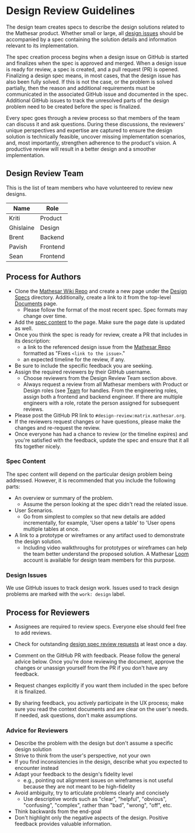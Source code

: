 # Design Review Guidelines

The design team creates specs to describe the design solutions related to the Mathesar product. Whether small or large, all [design issues](#design-issues) should be accompanied by a spec containing the solution details and information relevant to its implementation.

The spec creation process begins when a design issue on GitHub is started and finalizes when the spec is approved and merged. When a design issue is ready for review, a spec is created, and a pull request (PR) is opened. Finalizing a design spec means, in most cases, that the design issue has also been fully solved. If this is not the case, or the problem is solved partially, then the reason and additional requirements must be communicated in the associated GitHub issue and documented in the spec. Additional GitHub issues to track the unresolved parts of the design problem need to be created before the spec is finalized.

Every spec goes through a review process so that members of the team can discuss it and ask questions. During these discussions, the reviewers' unique perspectives and expertise are captured to ensure the design solution is technically feasible, uncover missing implementation scenarios, and, most importantly, strengthen adherence to the product's vision. A productive review will result in a better design and a smoother implementation.

## Design Review Team
This is the list of team members who have volunteered to review new designs.

| Name | Role |
|-|-|
| Kriti | Product |
| Ghislaine | Design |
| Brent | Backend |
| Pavish | Frontend |
| Sean | Frontend |

## Process for Authors

- Clone the [Mathesar Wiki Repo](https://github.com/centerofci/mathesar-wiki) and create a new page under the [Design Specs](/design/specs) directory. Additionally, create a link to it from the top-level [Documents](/design/specs) page.
  - Please follow the format of the most recent spec. Spec formats may change over time.
- Add the [spec content](#spec-content) to the page. Make sure the page date is updated as well.
- Once you think the spec is ready for review, create a PR that includes in its description:
  - a link to the referenced design issue from the [Mathesar Repo](https://github.com/centerofci/mathesar) formatted as "Fixes `<link to the issue>`."
  - an expected timeline for the review, if any.
- Be sure to include the specific feedback you are seeking.
- Assign the required reviewers by their GitHub username.
  - Choose reviewers from the Design Review Team section above.
  - Always request a review from all Mathesar members with Product or Design roles (see [Team](/team) for handles. From the engineering roles, assign both a frontend and backend engineer. If there are multiple engineers with a role, rotate the person assigned for subsequent reviews.
- Please post the GitHub PR link to `#design-review:matrix.mathesar.org`.
- If the reviewers request changes or have questions, please make the changes and re-request the review.
- Once everyone has had a chance to review (or the timeline expires) and you're satisfied with the feedback, update the spec and ensure that it all fits together nicely.

### Spec Content
The spec content will depend on the particular design problem being addressed. However, it is recommended that you include the following parts:

- An overview or summary of the problem.
  - Assume the person looking at the spec didn't read the related issue.
- User Scenarios.
  - Go from simplest to complex so that new details are added incrementally, for example, 'User opens a table' to 'User opens multiple tables at once.
- A link to a prototype or wireframes or any artifact used to demonstrate the design solution.
  - Including video walkthroughs for prototypes or wireframes can help the team better understand the proposed solution. A Mathesar [Loom](http://loom.com/) account is available for design team members for this purpose.

### Design Issues
We use GitHub issues to track design work. Issues used to track design problems are marked with the `work: design` label.

## Process for Reviewers
- Assignees are required to review specs. Everyone else should feel free to add reviews.
- Check for outstanding [design spec review requests](https://github.com/centerofci/mathesar-wiki/pulls?q=is%3Aopen) at least once a day.
- Comment on the GitHub PR with feedback. Please follow the general advice below.
Once you're done reviewing the document, approve the changes or unassign yourself from the PR if you don't have any feedback.

- Request changes explicitly if you want them included in the spec before it is finalized.
- By sharing feedback, you actively participate in the UX process; make sure you read the context documents and are clear on the user's needs. If needed, ask questions, don't make assumptions.

### Advice for Reviewers

- Describe the problem with the design but don't assume a specific design solution
- Strive to think from the user's perspective, not your own
- If you find inconsistencies in the design, describe what you expected to encounter instead
- Adapt your feedback to the design's fidelity level
  - e.g., pointing out alignment issues on wireframes is not useful because they are not meant to be high-fidelity
- Avoid ambiguity, try to articulate problems clearly and concisely
  - Use descriptive words such as "clear", "helpful", "obvious", "confusing", "complex", rather than "bad", "wrong", "off", etc.
- Think backwards from the end-goal
- Don't highlight only the negative aspects of the design. Positive feedback provides valuable information.
